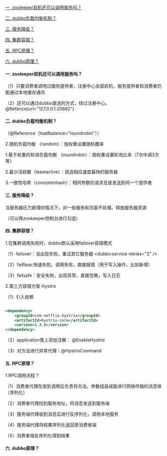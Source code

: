 [一. zooleeper宕机还可以调用服务吗？](#1)

[二. dubbo负载均衡机制？](#2)

[三. 服务降级？](#3)

[四. 集群容错？](#4)

[五. RPC原理？](#5)

[六. dubbo原理？](#6)

#### <span id="1">一. zooleeper宕机还可以调用服务吗？</span>

（1）只要消费者调用过服务提供者，注册中心全部宕机，服务提供者和消费者仍能通过本地缓存通讯

（2）还可以通过dubbo直连的方式，绕过注册中心。@Refence(url="127.0.0.1:20882")



#### <span id="2">二. dubbo负载均衡机制？</span>

（@Reference（loadbalance="roundrobin"））

2.随机负载均衡 （random）：按权重设置随机概率

1.基于权重的轮询负载均衡 （roundrobin）：按权重设置轮询比率（7次中调3次等）

2.最少活跃数（leastactive）：挑选相应速度最快的服务器

3.一致性哈希（consistenhash）：相同参数的请求总是发送到同一个提供者



#### <span id="3">三. 服务降级？</span>

当服务器压力剧增的情况下，对一些服务和页面不处理。释放服务器资源

（可以再zookeeper控制台进行勾选）



#### <span id="4">四. 集群容错？</span>

1.在集群调用失败时，dubbo默认采用failover容错模式

（1）failover：当出现失败，重试其它服务器 <dubbo:service retries="2" />

（2）failfase:快速失败。调用失败，直接报错（用于写入操作，比如新增）

（3）failsafe：安全失败，出现异常，直接忽略，写入日志

2.第三方容错方案 Hystrix

（1）引入依赖

```xml

<dependency>
    <groupId>com.netflix.hystrix</groupId>
    <artifactId>hystrix-core</artifactId>
    <version>1.4.4</version>
</dependency>

```

（2）application类上添加注解： @EnableHystrix

（3）对方法进行异常代理：@HystrixCommand



#### <span id="5">五. RPC原理？</span>

1.RPC调用流程？

（1）消费者代理在收到调用后负责将方法，参数组装成能进行网络传输的消息体（序列化）

（2）消费者代理找到服务地址，将消息发送到服务端

（3）服务端代理收到消息后进行反序列化，调用本地服务

（4）服务端代理将结果序列化返回至消费者端

（5）消费者端反序列化得到结果



#### <span id="6">六. dubbo原理？</span>

